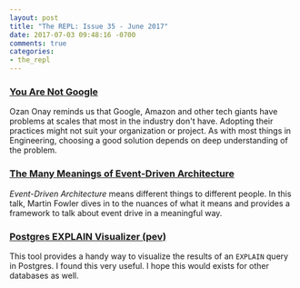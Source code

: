 ```yaml
---
layout: post
title: "The REPL: Issue 35 - June 2017"
date: 2017-07-03 09:48:16 -0700
comments: true
categories:
- the_repl
---
```


### [You Are Not Google][google]

Ozan Onay reminds us that Google, Amazon and other tech giants have problems at scales that most in the industry don't have. Adopting their practices might not suit your organization or project. As with most things in Engineering, choosing a good solution depends on deep understanding of the problem.

### [The Many Meanings of Event-Driven Architecture][event]

*Event-Driven Architecture* means different things to different people. In this talk, Martin Fowler dives in to the nuances of what it means and provides a framework to talk about event drive in a meaningful way.

### [Postgres EXPLAIN Visualizer (pev)][pev]

This tool provides a handy way to visualize the results of an `EXPLAIN` query in Postgres. I found this very useful. I hope this would exists for other databases as well.

[google]: https://blog.bradfieldcs.com/you-are-not-google-84912cf44afb
[event]: https://www.youtube.com/watch?v=STKCRSUsyP0
[pev]: http://tatiyants.com/pev/#/plans/new
